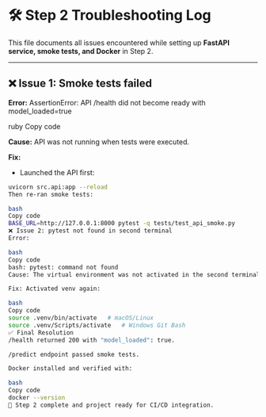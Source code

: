 # 🛠️ Step 2 Troubleshooting Log

This file documents all issues encountered while setting up **FastAPI service, smoke tests, and Docker** in Step 2.

---

## ❌ Issue 1: Smoke tests failed

**Error:**
AssertionError: API /health did not become ready with model_loaded=true

ruby
Copy code

**Cause:** API was not running when tests were executed.  

**Fix:**  
- Launched the API first:
```bash
uvicorn src.api:app --reload
Then re-ran smoke tests:

bash
Copy code
BASE_URL=http://127.0.0.1:8000 pytest -q tests/test_api_smoke.py
❌ Issue 2: pytest not found in second terminal
Error:

bash
Copy code
bash: pytest: command not found
Cause: The virtual environment was not activated in the second terminal.

Fix: Activated venv again:

bash
Copy code
source .venv/bin/activate   # macOS/Linux
source .venv/Scripts/activate   # Windows Git Bash
✅ Final Resolution
/health returned 200 with "model_loaded": true.

/predict endpoint passed smoke tests.

Docker installed and verified with:

bash
Copy code
docker --version
🎉 Step 2 complete and project ready for CI/CD integration.
